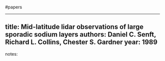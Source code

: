 #papers

---
title: Mid-latitude lidar observations of large sporadic sodium layers
authors: Daniel C. Senft, Richard L. Collins, Chester S. Gardner
year: 1989
---
notes:
